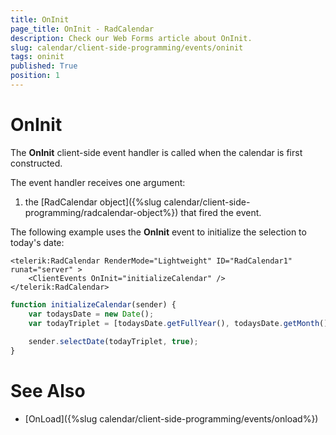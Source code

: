 ```yaml
---
title: OnInit
page_title: OnInit - RadCalendar
description: Check our Web Forms article about OnInit.
slug: calendar/client-side-programming/events/oninit
tags: oninit
published: True
position: 1
---
```


# OnInit



The **OnInit** client-side event handler is called when the calendar is first constructed.


The event handler receives one argument:

1. the [RadCalendar object]({%slug calendar/client-side-programming/radcalendar-object%}) that fired the event.

The following example uses the **OnInit** event to initialize the selection to today's date:

````ASPNET
<telerik:RadCalendar RenderMode="Lightweight" ID="RadCalendar1" runat="server" >
    <ClientEvents OnInit="initializeCalendar" />
</telerik:RadCalendar>
````
````JavaScript
function initializeCalendar(sender) {
	var todaysDate = new Date();
	var todayTriplet = [todaysDate.getFullYear(), todaysDate.getMonth() + 1, todaysDate.getDate()];
	
	sender.selectDate(todayTriplet, true);
}
````


# See Also

 * [OnLoad]({%slug calendar/client-side-programming/events/onload%})
